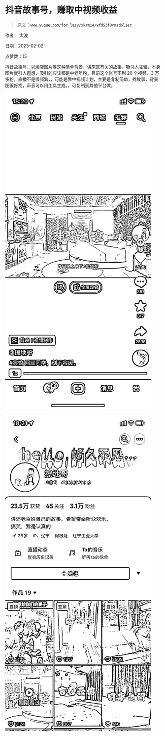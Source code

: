 # 抖音故事号，赚取中视频收益

> 原文：[`www.yuque.com/for_lazy/xkrm14/wfd53f0rmsd6l1er`](https://www.yuque.com/for_lazy/xkrm14/wfd53f0rmsd6l1er)



作者： 太波 

日期：2023-02-02 

点赞数：15 

抖音故事号，以酒店图片等这种简单背景，讲床底有关的故事，吸引人驻留，本身图片就引人遐想，吸引的应该都是中老年粉，目前这个账号不到 20 个视频，3 万多粉，直播不是很频繁，，可能是靠中视频计划，主要是复制简单，找故事，背景图很好找，声音可以用工具生成。，可复制到其他平台做。 

![](img/76eaa3c0addcb1cfc3966cac383f7de4.png) 

![](img/4e1298f55c2454eb55d8de5f4822be3d.png) 

